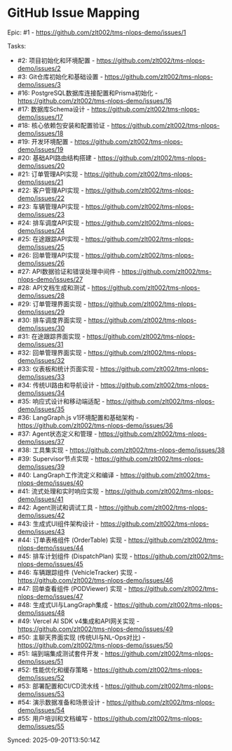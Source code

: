 # GitHub Issue Mapping

Epic: #1 - https://github.com/zlt002/tms-nlops-demo/issues/1

Tasks:
- #2: 项目初始化和环境配置 - https://github.com/zlt002/tms-nlops-demo/issues/2
- #3: Git仓库初始化和基础设置 - https://github.com/zlt002/tms-nlops-demo/issues/3
- #16: PostgreSQL数据库连接配置和Prisma初始化 - https://github.com/zlt002/tms-nlops-demo/issues/16
- #17: 数据库Schema设计 - https://github.com/zlt002/tms-nlops-demo/issues/17
- #18: 核心依赖包安装和配置验证 - https://github.com/zlt002/tms-nlops-demo/issues/18
- #19: 开发环境配置 - https://github.com/zlt002/tms-nlops-demo/issues/19
- #20: 基础API路由结构搭建 - https://github.com/zlt002/tms-nlops-demo/issues/20
- #21: 订单管理API实现 - https://github.com/zlt002/tms-nlops-demo/issues/21
- #22: 客户管理API实现 - https://github.com/zlt002/tms-nlops-demo/issues/22
- #23: 车辆管理API实现 - https://github.com/zlt002/tms-nlops-demo/issues/23
- #24: 排车调度API实现 - https://github.com/zlt002/tms-nlops-demo/issues/24
- #25: 在途跟踪API实现 - https://github.com/zlt002/tms-nlops-demo/issues/25
- #26: 回单管理API实现 - https://github.com/zlt002/tms-nlops-demo/issues/26
- #27: API数据验证和错误处理中间件 - https://github.com/zlt002/tms-nlops-demo/issues/27
- #28: API文档生成和测试 - https://github.com/zlt002/tms-nlops-demo/issues/28
- #29: 订单管理界面实现 - https://github.com/zlt002/tms-nlops-demo/issues/29
- #30: 排车调度界面实现 - https://github.com/zlt002/tms-nlops-demo/issues/30
- #31: 在途跟踪界面实现 - https://github.com/zlt002/tms-nlops-demo/issues/31
- #32: 回单管理界面实现 - https://github.com/zlt002/tms-nlops-demo/issues/32
- #33: 仪表板和统计页面实现 - https://github.com/zlt002/tms-nlops-demo/issues/33
- #34: 传统UI路由和导航设计 - https://github.com/zlt002/tms-nlops-demo/issues/34
- #35: 响应式设计和移动端适配 - https://github.com/zlt002/tms-nlops-demo/issues/35
- #36: LangGraph.js v1环境配置和基础架构 - https://github.com/zlt002/tms-nlops-demo/issues/36
- #37: Agent状态定义和管理 - https://github.com/zlt002/tms-nlops-demo/issues/37
- #38: 工具集实现 - https://github.com/zlt002/tms-nlops-demo/issues/38
- #39: Supervisor节点实现 - https://github.com/zlt002/tms-nlops-demo/issues/39
- #40: LangGraph工作流定义和编译 - https://github.com/zlt002/tms-nlops-demo/issues/40
- #41: 流式处理和实时响应实现 - https://github.com/zlt002/tms-nlops-demo/issues/41
- #42: Agent测试和调试工具 - https://github.com/zlt002/tms-nlops-demo/issues/42
- #43: 生成式UI组件架构设计 - https://github.com/zlt002/tms-nlops-demo/issues/43
- #44: 订单表格组件 (OrderTable) 实现 - https://github.com/zlt002/tms-nlops-demo/issues/44
- #45: 排车计划组件 (DispatchPlan) 实现 - https://github.com/zlt002/tms-nlops-demo/issues/45
- #46: 车辆跟踪组件 (VehicleTracker) 实现 - https://github.com/zlt002/tms-nlops-demo/issues/46
- #47: 回单查看组件 (PODViewer) 实现 - https://github.com/zlt002/tms-nlops-demo/issues/47
- #48: 生成式UI与LangGraph集成 - https://github.com/zlt002/tms-nlops-demo/issues/48
- #49: Vercel AI SDK v4集成和API网关实现 - https://github.com/zlt002/tms-nlops-demo/issues/49
- #50: 主聊天界面实现 (传统UI与NL-Ops对比) - https://github.com/zlt002/tms-nlops-demo/issues/50
- #51: 端到端集成测试套件开发 - https://github.com/zlt002/tms-nlops-demo/issues/51
- #52: 性能优化和缓存策略 - https://github.com/zlt002/tms-nlops-demo/issues/52
- #53: 部署配置和CI/CD流水线 - https://github.com/zlt002/tms-nlops-demo/issues/53
- #54: 演示数据准备和场景设计 - https://github.com/zlt002/tms-nlops-demo/issues/54
- #55: 用户培训和文档编写 - https://github.com/zlt002/tms-nlops-demo/issues/55

Synced: 2025-09-20T13:50:14Z